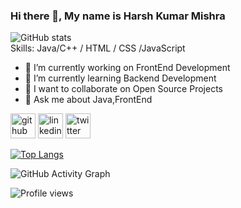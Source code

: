

<!--
**Silverfolk/Silverfolk** is a ✨ _special_ ✨ repository because its `README.md` (this file) appears on your GitHub profile.

Here are some ideas to get you started:-->

### Hi there 👋, My name is Harsh Kumar Mishra

![GitHub stats](https://github-readme-stats.vercel.app/api?username=Silverfolk&show_icons=true)  
Skills:   Java/C++ / HTML / CSS /JavaScript 

- 🔭 I’m currently working on FrontEnd Development
- 🌱 I’m currently learning Backend Development
- 👯 I want to collaborate on Open Source Projects
- 💬 Ask me about Java,FrontEnd


[<img src='https://cdn.jsdelivr.net/npm/simple-icons@3.0.1/icons/github.svg' alt='github' height='40'>](https://github.com/Silverfolk)  [<img src='https://cdn.jsdelivr.net/npm/simple-icons@3.0.1/icons/linkedin.svg' alt='linkedin' height='40'>](https://www.linkedin.com/in/harsh-kumar-mishra-5a8587b9/)  [<img src='https://cdn.jsdelivr.net/npm/simple-icons@3.0.1/icons/twitter.svg' alt='twitter' height='40'>](https://twitter.com/harsh822)  

[![Top Langs](https://github-readme-stats.vercel.app/api/top-langs/?username=Silverfolk)](https://github.com/anuraghazra/github-readme-stats)


![GitHub Activity Graph](https://activity-graph.herokuapp.com/graph?username=Silverfolk)  

![Profile views](https://gpvc.arturio.dev/Silverfolk)  





